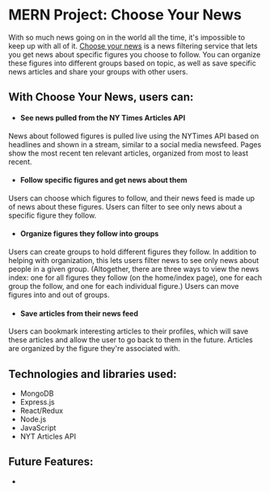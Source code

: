 # MERN Project: Choose Your News


With so much news going on in the world all the time, it's impossible to keep up with all of it.  [Choose your news](https://choose-your-news.onrender.com/) is a news filtering service that lets you get news about specific figures you choose to follow. You can organize these figures into different groups based on topic, as well as save specific news articles and share your groups with other users.


<!-- ![](images/WaterBnb_splash.png) -->



## With Choose Your News, users can:

- #### See news pulled from the NY Times Articles API

News about followed figures is pulled live using the NYTimes API based on headlines and shown in a stream, similar to a social media newsfeed.  Pages show the most recent ten relevant articles, organized from most to least recent.

<!-- ![](images/listings_show_page.png) -->

- #### Follow specific figures and get news about them

Users can choose which figures to follow, and their news feed is made up of news about these figures.  Users can filter to see only news about a specific figure they follow.


- #### Organize figures they follow into groups

<!-- ![](images/reservation_form.png) -->

Users can create groups to hold different figures they follow.  In addition to helping with organization, this lets users filter news to see only news about people in a given group.  (Altogether, there are three ways to view the news index: one for all figures they follow (on the home/index page), one for each group the follow, and one for each individual figure.)  Users can move figures into and out of groups.



- #### Save articles from their news feed

<!-- ![](images/Google_map.png) -->

Users can bookmark interesting articles to their profiles, which will save these articles and allow the user to go back to them in the future.  Articles are organized by the figure they're associated with.


<!-- ![](images/Google_map) -->









<!-- ### This project also includes:
- Seed data
- A production README -->

## Technologies and libraries used:
- MongoDB
- Express.js
- React/Redux
- Node.js
- JavaScript
- NYT Articles API

<!-- ## Implementation Timeline:
-  -->

## Future Features:
- 
